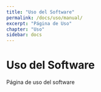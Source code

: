 ```yaml
---
title: "Uso del Software"
permalink: /docs/uso/manual/
excerpt: "Página de Uso"
chapter: "Uso" 
sidebar: docs
---
```


# Uso del Software

Página de uso del software
